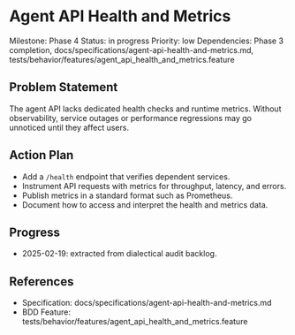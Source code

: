 # Agent API Health and Metrics
Milestone: Phase 4
Status: in progress
Priority: low
Dependencies: Phase 3 completion, docs/specifications/agent-api-health-and-metrics.md, tests/behavior/features/agent_api_health_and_metrics.feature

## Problem Statement
The agent API lacks dedicated health checks and runtime metrics. Without
observability, service outages or performance regressions may go unnoticed until
they affect users.

## Action Plan
- Add a `/health` endpoint that verifies dependent services.
- Instrument API requests with metrics for throughput, latency, and errors.
- Publish metrics in a standard format such as Prometheus.
- Document how to access and interpret the health and metrics data.

## Progress
- 2025-02-19: extracted from dialectical audit backlog.

## References
- Specification: docs/specifications/agent-api-health-and-metrics.md
- BDD Feature: tests/behavior/features/agent_api_health_and_metrics.feature
